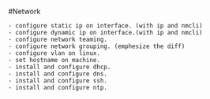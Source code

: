 #Network

	- configure static ip on interface. (with ip and nmcli)
	- configure dynamic ip on interface.(with ip and nmcli)
	- configure network teaming.
	- configure network grouping. (emphesize the diff)
	- configure vlan on linux.
	- set hostname on machine.
	- install and configure dhcp.
	- install and configure dns.
	- install and configure ssh.
	- install and configure ntp.
